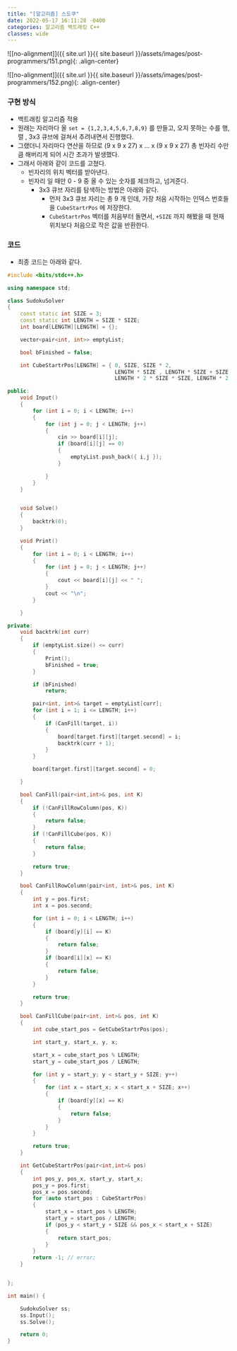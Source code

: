 ```yaml
---
title: "[알고리즘] 스도쿠"
date: 2022-05-17 16:11:28 -0400
categories: 알고리즘 백트래킹 C++
classes: wide
---
```


![[no-alignment]]({{ site.url }}{{ site.baseurl }}/assets/images/post-programmers/151.png){: .align-center}

![[no-alignment]]({{ site.url }}{{ site.baseurl }}/assets/images/post-programmers/152.png){: .align-center}


### 구현 방식

- 백트래킹 알고리즘 적용
- 원래는 자리마다 올 `set = {1,2,3,4,5,6,7,8,9}` 를 만들고, 오지 못하는 수를 행, 렬 , 3x3 큐브에 걸쳐서 추려내면서 진행했다.
- 그랬더니 자리마다 연산을 하므로 (9 x 9 x 27) x ... x (9 x 9 x 27) 총 빈자리 수만큼 해버리게 되어 시간 초과가 발생했다.
- 그래서 아래와 같이 코드를 고쳤다.
  - 빈자리의 위치 벡터를 받아낸다.
  - 빈자리 일 때만 0 - 9 중 올 수 있는 숫자를 체크하고, 넘겨준다.
    - 3x3 큐브 자리를 탐색하는 방법은 아래와 같다.
      - 먼저 3x3 큐브 자리는 총 9 개 인데, 가장 처음 시작하는 인덱스 번호들을 `CubeStartrPos` 에 저장한다.
      - `CubeStartrPos` 벡터를 처음부터 돌면서, `+SIZE` 까지 해봤을 때 현재 위치보다 처음으로 작은 값을 반환한다.


### 코드

- 최종 코드는 아래와 같다.


```cpp
#include <bits/stdc++.h>

using namespace std;

class SudokuSolver
{
	const static int SIZE = 3;
	const static int LENGTH = SIZE * SIZE;
	int board[LENGTH][LENGTH] = {};

	vector<pair<int, int>> emptyList;

	bool bFinished = false;

	int CubeStartrPos[LENGTH] = { 0, SIZE, SIZE * 2,
								  LENGTH * SIZE , LENGTH * SIZE + SIZE, LENGTH * SIZE + SIZE * 2,
								  LENGTH * 2 * SIZE * SIZE, LENGTH * 2 * SIZE + SIZE, LENGTH * 2 * SIZE + SIZE * 2 };

public:
	void Input()
	{
		for (int i = 0; i < LENGTH; i++)
		{
			for (int j = 0; j < LENGTH; j++)
			{
				cin >> board[i][j];
				if (board[i][j] == 0)
				{
					emptyList.push_back({ i,j });
				}

			}
		}
	}


	void Solve()
	{
		backtrk(0);
	}

	void Print()
	{
		for (int i = 0; i < LENGTH; i++)
		{
			for (int j = 0; j < LENGTH; j++)
			{
				cout << board[i][j] << " ";
			}
			cout << "\n";
		}

	}

private:
	void backtrk(int curr)
	{
		if (emptyList.size() <= curr)
		{
			Print();
			bFinished = true;
		}

		if (bFinished)
			return;

		pair<int, int>& target = emptyList[curr];
		for (int i = 1; i <= LENGTH; i++)
		{
			if (CanFill(target, i))
			{
				board[target.first][target.second] = i;
				backtrk(curr + 1);
			}
		}

		board[target.first][target.second] = 0;

	}

	bool CanFill(pair<int,int>& pos, int K)
	{
		if (!CanFillRowColumn(pos, K))
		{
			return false;
		}
		if (!CanFillCube(pos, K))
		{
			return false;
		}

		return true;
	}

	bool CanFillRowColumn(pair<int, int>& pos, int K)
	{
		int y = pos.first;
		int x = pos.second;

		for (int i = 0; i < LENGTH; i++)
		{
			if (board[y][i] == K)
			{
				return false;
			}
			if (board[i][x] == K)
			{
				return false;
			}
		}

		return true;
	}

	bool CanFillCube(pair<int, int>& pos, int K)
	{
		int cube_start_pos = GetCubeStartrPos(pos);

		int start_y, start_x, y, x;

		start_x = cube_start_pos % LENGTH;
		start_y = cube_start_pos / LENGTH;

		for (int y = start_y; y < start_y + SIZE; y++)
		{
			for (int x = start_x; x < start_x + SIZE; x++)
			{
				if (board[y][x] == K)
				{
					return false;
				}
			}
		}

		return true;
	}

	int GetCubeStartrPos(pair<int,int>& pos)
	{
		int pos_y, pos_x, start_y, start_x;
		pos_y = pos.first;
		pos_x = pos.second;
		for (auto start_pos : CubeStartrPos)
		{
			start_x = start_pos % LENGTH;
			start_y = start_pos / LENGTH;
			if (pos_y < start_y + SIZE && pos_x < start_x + SIZE)
			{
				return start_pos;
			}
		}
		return -1; // error;
	}


};

int main() {

	SudokuSolver ss;
	ss.Input();
	ss.Solve();

	return 0;
}
```
